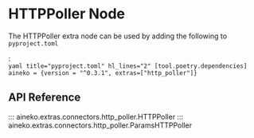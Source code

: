 # HTTPPoller Node

The HTTPPoller extra node can be used by adding the following to `pyproject.toml`

:   
    ```yaml title="pyproject.toml" hl_lines="2"
    [tool.poetry.dependencies]
    aineko = {version = "^0.3.1", extras=["http_poller"]}
    ```

## API Reference

::: aineko.extras.connectors.http_poller.HTTPPoller
::: aineko.extras.connectors.http_poller.ParamsHTTPPoller